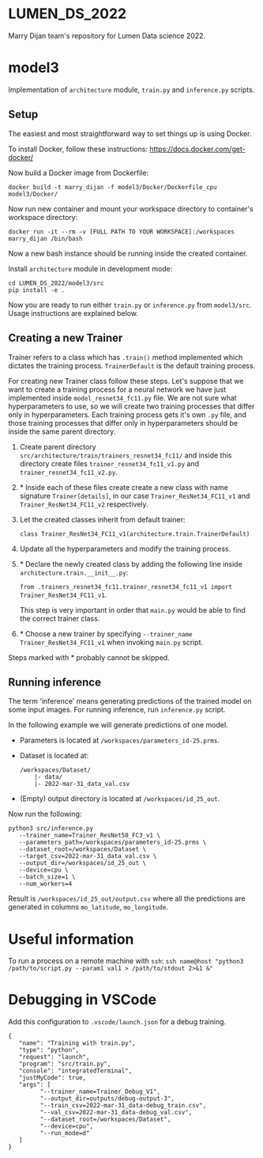 # LUMEN_DS_2022
Marry Dijan team's repository for Lumen Data science 2022.

# model3

Implementation of `architecture` module, `train.py` and `inference.py` scripts.

## Setup

The easiest and most straightforward way to set things up is using Docker.

To install Docker, follow these instructions: https://docs.docker.com/get-docker/

Now build a Docker image from Dockerfile:

`docker build -t marry_dijan -f model3/Docker/Dockerfile_cpu model3/Docker/`

Now run new container and mount your workspace directory to container's workspace
directory:

`docker run -it --rm -v [FULL PATH TO YOUR WORKSPACE]:/workspaces marry_dijan /bin/bash`

Now a new bash instance should be running inside the created container.

Install `architecture` module in development mode:
```
cd LUMEN_DS_2022/model3/src
pip install -e .
```

Now you are ready to run either `train.py` or `inference.py` from `model3/src`.
Usage instructions are explained below.


## Creating a new Trainer
Trainer refers to a class which has `.train()` method implemented which dictates the training process.
`TrainerDefault` is the default training process.

For creating new Trainer class follow these steps.
Let's suppose that we want to create a training process for a neural network
we have just implemented inside `model_resnet34_fc11.py` file. We are not sure
what hyperparameters to use, so we will create two training processes that 
differ only in hyperparameters. Each training process gets it's own `.py` file, 
and those training processes that differ only in hyperparameters should be 
inside the same parent directory.

1) Create parent directory `src/architecture/train/trainers_resnet34_fc11/` and
inside this directory create files `trainer_resnet34_fc11_v1.py` and
`trainer_resnet34_fc11_v2.py`.

2) \* Inside each of these files create create a new class with name signature 
`Trainer[details]`, in our case `Trainer_ResNet34_FC11_v1` and `Trainer_ResNet34_FC11_v2` respectively.

3) Let the created classes inherit from default trainer: 
   
   `class Trainer_ResNet34_FC11_v1(architecture.train.TrainerDefault)`

4) Update all the hyperparameters and modify the training process.
5) \* Declare the newly created class by adding the following line inside `architecture.train.__init__.py`: 
   
   `from .trainers_resnet34_fc11.trainer_resnet34_fc11_v1 import Trainer_ResNet34_FC11_v1`. 
   
   This step is very important in order that `main.py` would be able to find the correct trainer class.

6)  \* Choose a new trainer by specifying `--trainer_name Trainer_ResNet34_FC11_v1` when invoking `main.py` script.

Steps marked with * probably cannot be skipped.

## Running inference
The term 'inference' means generating predictions of the trained model on some
input images. For running inference, run `inference.py` script.

In the following example we will generate predictions of one model.

- Parameters is located at `/workspaces/parameters_id-25.prms`.

- Dataset is located at:

  ```
  /workspaces/Dataset/
      |- data/
      |- 2022-mar-31_data_val.csv
  ```

- (Empty) output directory is located at `/workspaces/id_25_out`.

Now run the following:
```
python3 src/inference.py
   --trainer_name=Trainer_ResNet50_FC3_v1 \
   --parameters_path=/workspaces/parameters_id-25.prms \
   --dataset_root=/workspaces/Dataset \
   --target_csv=2022-mar-31_data_val.csv \
   --output_dir=/workspaces/id_25_out \
   --device=cpu \
   --batch_size=1 \
   --num_workers=4
```

Result is `/workspaces/id_25_out/output.csv` where all the predictions are generated
in columns `mo_latitude`, `mo_longitude`.

# Useful information

To run a process on a remote machine with `ssh`:
`ssh name@host "python3 /path/to/script.py --param1 val1 > /path/to/stdout 2>&1 &"`


# Debugging in VSCode
Add this configuration to `.vscode/launch.json` for a debug training.

```
{
   "name": "Training with train.py",
   "type": "python",
   "request": "launch",
   "program": "src/train.py",
   "console": "integratedTerminal",
   "justMyCode": true,
   "args": [
         "--trainer_name=Trainer_Debug_V1",
         "--output_dir=outputs/debug-output-3",
         "--train_csv=2022-mar-31_data-debug_train.csv",
         "--val_csv=2022-mar-31_data-debug_val.csv",
         "--dataset_root=/workspaces/Dataset",
         "--device=cpu",
         "--run_mode=d"
   ]
}
```
